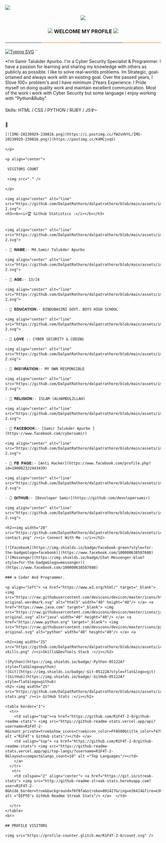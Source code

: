 ![](https://dl.kaskus.id/storage.googleapis.com/gweb-uniblog-publish-prod/original_images/Dino_non-birthday_version.gif)
<p align="center"><img src="https://img.shields.io/badge/MADE%20IN ⚡BANGLADESHI-PROGRAMMER⚡-green?colorA=%23ff0000&colorB=%23017e40&style=flat-square">
 
<h3 align="center">
  <img src="https://emojis.slackmojis.com/emojis/images/1588315024/8823/hyperkitty.gif" width="25">
   WELCOME MY PROFILE 
  <img src="https://emojis.slackmojis.com/emojis/images/1588315024/8823/hyperkitty.gif" width="25">
</h3>
 
<img align="center" alt="line" src="https://github.com/DalpatRathore/dalpatrathore/blob/main/assets/images/line-1.svg">
 
[![Typing SVG](https://readme-typing-svg.demolab.com?font=Fira+Code&weight=500&size=30&pause=1000&color=F70606&width=435&lines=%F0%9F%91%8BWelcome+To+;CYBER+SAMIR+World;%F0%9F%AB%B0%F0%9F%96%A4)](https://git.io/typing-svg)
``
 
•I'm Samir Talukder Apurbo. I'm a Cyber Security Specialist & Programmer. I have a passion for learning and sharing my knowledge with others as publicly as possible. I like to solve real-worlds problems. Im Strategic, goal-ortained and always work with an existing goal. Over the passed years, I Slove 100+ problem's and I have minimum 2Years Experience. I Pride myself on doing quality work and maintain excellent communication. Most of the work i work with Cyber Security but some language i enjoy working with "Python&Ruby".

Skills: HTML / CSS / PYTHON / RUBY / JS࿐
 
💙
    
 
```
[![IMG-20230929-230816.png](https://i.postimg.cc/fW2sHVYL/IMG-20230929-230816.png)](https://postimg.cc/K4MCjvqS)
 
</p>
 
<p align="center"> 
 
 𝚅𝙸𝚂𝙸𝚃𝙾𝚁𝚂 𝙲𝙾𝚄𝙽𝚃
 
 <img src="." />
 
</p>
 
<img align="center" alt="line" src="https://github.com/DalpatRathore/dalpatrathore/blob/main/assets/images/line-1.svg">
<h3><b><i>🏆 Github Statistics :</i></b></h3>
 
 
<img align="center" alt="line" src="https://github.com/DalpatRathore/dalpatrathore/blob/main/assets/images/line-2.svg">
 
- 👑 𝐍𝐀𝐌𝐄:- Md.Samir Talukder Apurbo 
 
<img align="center" alt="line" src="https://github.com/DalpatRathore/dalpatrathore/blob/main/assets/images/line-2.svg">
 
- 👑 𝐀𝐆𝐄:- 13/14
 
<img align="center" alt="line" src="https://github.com/DalpatRathore/dalpatrathore/blob/main/assets/images/line-2.svg">
 
- 👑 𝐄𝐃𝐔𝐂𝐀𝐓𝐈𝐎𝐍:- BINDUBASINI GOVT. BOYS HIGH SCHOOL 
 
<img align="center" alt="line" src="https://github.com/DalpatRathore/dalpatrathore/blob/main/assets/images/line-2.svg">
 
- 👑 𝐋𝐎𝐕𝐄 :- CYBER SECURITY & CODING 
 
<img align="center" alt="line" src="https://github.com/DalpatRathore/dalpatrathore/blob/main/assets/images/line-2.svg">
 
- 👑 𝐈𝐍𝐒F𝐈𝐑𝐀𝐓𝐈𝐎𝐍:- MY OWN RESPONSIBLE 
 
<img align="center" alt="line" src="https://github.com/DalpatRathore/dalpatrathore/blob/main/assets/images/line-2.svg">
 
- 👑 𝐑𝐄𝐋𝐈𝐆𝐈𝐎𝐍:- ISLAM (ALHAMDULILLAH)
 
<img align="center" alt="line" src="https://github.com/DalpatRathore/dalpatrathore/blob/main/assets/images/line-2.svg">
 
- 👑 𝐅𝐀𝐂𝐄𝐁𝐎𝐎𝐊:- [Samir Talukder Apurbo ](https://www.facebook.com/cybersamir)
 
<img align="center" alt="line" src="https://github.com/DalpatRathore/dalpatrathore/blob/main/assets/images/line-2.svg">
 
- 👑 𝐅𝐁 𝐏𝐀𝐆𝐄:- [Anti Hacker](https://www.facebook.com/profile.php?id=100082322443439)
 
<img align="center" alt="line" src="https://github.com/DalpatRathore/dalpatrathore/blob/main/assets/images/line-2.svg">
 
- 👑 𝐆𝐈𝐓𝐇𝐔𝐁:- [Devoloper Samir](https://github.com/devolopersamir)
 
<img align="center" alt="line" src="https://github.com/DalpatRathore/dalpatrathore/blob/main/assets/images/line-2.svg">
 
<h2><img width="28" src="https://github.com/DalpatRathore/dalpatrathore/blob/main/assets/icons/icon-contact.png" /><i> Connect With Me :</i></h2>
 
[![Facebook](https://img.shields.io/badge/Facebook-green?style=for-the-badge&logo=facebook)](https://www.facebook.com/100000638587688)
[![Messenger](https://img.shields.io/badge/Chat-Messenger-blue?style=for-the-badge&logo=messenger)](https://www.facebook.com/100000638587688)
 
### ⚙️ Coder And Programmer.
 
<p align="left"> <a href="https://www.w3.org/html/" target="_blank"> <img src="https://raw.githubusercontent.com/devicons/devicon/master/icons/html5/html5-original-wordmark.svg" alt="html5" width="40" height="40"/> </a> <a href="https://www.java.com" target="_blank"> <img src="https://raw.githubusercontent.com/devicons/devicon/master/icons/java/java-original.svg" alt="java" width="40" height="40"/> </a> <a href="https://www.python.org" target="_blank"> <img src="https://raw.githubusercontent.com/devicons/devicon/master/icons/python/python-original.svg" alt="python" width="40" height="40"/> </a> <a 
 
<h2><img width="25" src="https://github.com/DalpatRathore/dalpatrathore/blob/main/assets/icons/icon-skills.png" /><i>Skills&DevTools Stack :</i></h2>
 
![Python](https://img.shields.io/badge/-Python-05122A?style=flat&logo=python) 
![Git](https://img.shields.io/badge/-Git-05122A?style=flat&logo=git) 
![GitHub](https://img.shields.io/badge/-GitHub-05122A?style=flat&logo=github) 
<h2> <img width="25" src="https://github.com/DalpatRathore/dalpatrathore/blob/main/assets/icons/icon-stats.png" /><i> GitHub Stats :</i></h2>
 
<table border="1">
  <tr>
    <td valign="top"><a href="https://github.com/R1F4T-2-0/github-readme-stats"> <img src="https://github-readme-stats.vercel.app/api?username=R1F4T-2-0&count_private=true&show_icons=true&icon_color=FFA500&title_color=f4791f&bg_color=0,03071e,0F2027,03071e&text_color=abcdef&border_radius=10" alt ="R1F4T's GitHub stats"/></td> </a>
    <td valign="top"> <a href="https://github.com/R1F4T-2-0/github-readme-stats"> <img src="https://github-readme-stats.vercel.app/api/top-langs/?username=R1F4T-2-0&layout=compact&langs_count=10" alt ="Top Languages"/></td>
    </a>
  </tr>
   <tr>
    <td colspan="2" align="center"> <a href="https://git.io/streak-stats"> <img src="http://github-readme-streak-stats.herokuapp.com?user=R1F4T-2-0&hide_border=true&background=f6f8fa&stroke=001427&ring=e36414&fire=e36414&currStreakNum=03045e&sideNums=03045e&currStreakLabel=03045e&sideLabels=240046&dates=fb5607&date_format=j%20M%5B%20Y%5D" alt ="DIPTO's GitHub Readme Streak Stats"/> </a>  </td> 
    
  </tr>
</table>
<br>
 
## PROFILE VISITORS
 
<img src="https://profile-counter.glitch.me/R1F4T-2-0/count.svg" />
